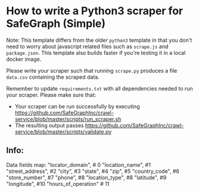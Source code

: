 # How to write a Python3 scraper for SafeGraph (Simple)

Note: This template differs from the older `python3` template in that you don't need to worry about javascript related files such as `scrape.js` and `package.json`. This template also builds faster if you're testing it in a local docker image.

Please write your scraper such that running `scrape.py` produces a file `data.csv` containing the scraped data.

Remember to update `requirements.txt` with all dependencies needed to run your scraper. 
Please make sure that:
* Your scraper can be run successfully by executing https://github.com/SafeGraphInc/crawl-service/blob/master/scripts/run_scraper.sh 
* The resulting output passes https://github.com/SafeGraphInc/crawl-service/blob/master/scripts/validate.py


## Info: 

Data fields map: 
"locator_domain",  # 0
"location_name", #1
"street_address", #2
"city", #3
"state", #4
"zip", #5
"country_code", #6
"store_number", #7
"phone", #8
"location_type", #8 
"latitude", #9
"longitude", #10
"hours_of_operation" # 11